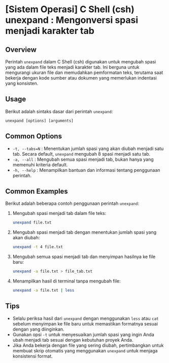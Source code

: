 # [Sistem Operasi] C Shell (csh) unexpand <Mengubah spasi menjadi tab>: Mengonversi spasi menjadi karakter tab

## Overview
Perintah `unexpand` dalam C Shell (csh) digunakan untuk mengubah spasi yang ada dalam file teks menjadi karakter tab. Ini berguna untuk mengurangi ukuran file dan memudahkan pemformatan teks, terutama saat bekerja dengan kode sumber atau dokumen yang memerlukan indentasi yang konsisten.

## Usage
Berikut adalah sintaks dasar dari perintah `unexpand`:

```
unexpand [options] [arguments]
```

## Common Options
- `-t, --tabs=N` : Menentukan jumlah spasi yang akan diubah menjadi satu tab. Secara default, `unexpand` mengubah 8 spasi menjadi satu tab.
- `-a, --all` : Mengubah semua spasi menjadi tab, bukan hanya yang memenuhi kriteria default.
- `-h, --help` : Menampilkan bantuan dan informasi tentang penggunaan perintah.

## Common Examples
Berikut adalah beberapa contoh penggunaan perintah `unexpand`:

1. Mengubah spasi menjadi tab dalam file teks:
   ```bash
   unexpand file.txt
   ```

2. Mengubah spasi menjadi tab dengan menentukan jumlah spasi yang akan diubah:
   ```bash
   unexpand -t 4 file.txt
   ```

3. Mengubah semua spasi menjadi tab dan menyimpan hasilnya ke file baru:
   ```bash
   unexpand -a file.txt > file_tab.txt
   ```

4. Menampilkan hasil di terminal tanpa mengubah file:
   ```bash
   unexpand -a file.txt | less
   ```

## Tips
- Selalu periksa hasil dari `unexpand` dengan menggunakan `less` atau `cat` sebelum menyimpan ke file baru untuk memastikan formatnya sesuai dengan yang diinginkan.
- Gunakan opsi `-t` untuk menyesuaikan jumlah spasi yang ingin Anda ubah menjadi tab sesuai dengan kebutuhan proyek Anda.
- Jika Anda bekerja dengan file yang sering diubah, pertimbangkan untuk membuat skrip otomatis yang menggunakan `unexpand` untuk menjaga konsistensi format.